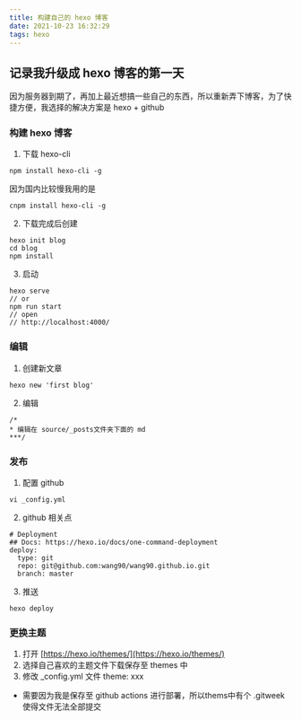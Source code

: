 ```yaml
---
title: 构建自己的 hexo 博客
date: 2021-10-23 16:32:29
tags: hexo
---
```


## 记录我升级成 hexo 博客的第一天
因为服务器到期了，再加上最近想搞一些自己的东西，所以重新弄下博客，为了快捷方便，我选择的解决方案是 hexo + github

### 构建 hexo 博客

1. 下载 hexo-cli
``````
npm install hexo-cli -g
``````
因为国内比较慢我用的是
``````
cnpm install hexo-cli -g
``````
2. 下载完成后创建
``````
hexo init blog
cd blog
npm install
``````
3. 启动
``````
hexo serve
// or
npm run start 
// open 
// http://localhost:4000/
``````


### 编辑
1. 创建新文章
`````
hexo new 'first blog'
`````
2. 编辑
`````
/*  
* 编辑在 source/_posts文件夹下面的 md
***/
`````

### 发布
1. 配置 github
`````
vi _config.yml
`````
2. github 相关点
``````
# Deployment
## Docs: https://hexo.io/docs/one-command-deployment
deploy:
  type: git
  repo: git@github.com:wang90/wang90.github.io.git
  branch: master
``````
3. 推送
``````
hexo deploy
``````

### 更换主题
1. 打开 [https://hexo.io/themes/](https://hexo.io/themes/) 
2. 选择自己喜欢的主题文件下载保存至 themes 中
3. 修改 _config.yml 文件 theme: xxx
* 需要因为我是保存至 github actions 进行部署，所以thems中有个 .gitweek 使得文件无法全部提交
